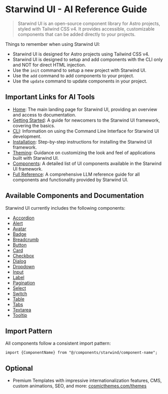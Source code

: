 # Starwind UI - AI Reference Guide

> Starwind UI is an open-source component library for Astro projects, styled with Tailwind CSS v4. It provides accessible, customizable components that can be added directly to your projects.

Things to remember when using Starwind UI:

- Starwind UI is designed for Astro projects using Tailwind CSS v4.
- Starwind UI is designed to setup and add components with the CLI only and NOT for direct HTML injection.
- Use the `init` command to setup a new project with Starwind UI.
- Use the `add` command to add components to your project.
- Use the `update` command to update components in your project.

## Important Links for AI Tools

- [Home](https://starwind.dev/): The main landing page for Starwind UI, providing an overview and access to documentation.
- [Getting Started](https://starwind.dev/docs/getting-started/): A guide for newcomers to the Starwind UI framework, covering the basics.
- [CLI](https://starwind.dev/docs/getting-started/cli/): Information on using the Command Line Interface for Starwind UI development.
- [Installation](https://starwind.dev/docs/getting-started/installation/): Step-by-step instructions for installing the Starwind UI framework.
- [Theming](https://starwind.dev/docs/getting-started/theming/): Guidance on customizing the look and feel of applications built with Starwind UI.
- [Components](https://starwind.dev/docs/components/): A detailed list of UI components available in the Starwind UI framework.
- [Full Reference](https://starwind.dev/llms-full.txt): A comprehensive LLM reference guide for all components and functionality provided by Starwind UI.

## Available Components and Documentation

Starwind UI currently includes the following components:

- [Accordion](https://starwind.dev/docs/components/accordion)
- [Alert](https://starwind.dev/docs/components/alert)
- [Avatar](https://starwind.dev/docs/components/avatar)
- [Badge](https://starwind.dev/docs/components/badge)
- [Breadcrumb](https://starwind.dev/docs/components/breadcrumb)
- [Button](https://starwind.dev/docs/components/button)
- [Card](https://starwind.dev/docs/components/card)
- [Checkbox](https://starwind.dev/docs/components/checkbox)
- [Dialog](https://starwind.dev/docs/components/dialog)
- [Dropdown](https://starwind.dev/docs/components/dropdown)
- [Input](https://starwind.dev/docs/components/input)
- [Label](https://starwind.dev/docs/components/label)
- [Pagination](https://starwind.dev/docs/components/pagination)
- [Select](https://starwind.dev/docs/components/select)
- [Switch](https://starwind.dev/docs/components/switch)
- [Table](https://starwind.dev/docs/components/table)
- [Tabs](https://starwind.dev/docs/components/tabs)
- [Textarea](https://starwind.dev/docs/components/textarea)
- [Tooltip](https://starwind.dev/docs/components/tooltip)

## Import Pattern

All components follow a consistent import pattern:

```astro
import {ComponentName} from "@/components/starwind/component-name";
```

## Optional

- Premium Templates with impressive internationalization features, CMS, custom animations, SEO, and more: [cosmicthemes.com/themes](https://cosmicthemes.com/themes)
